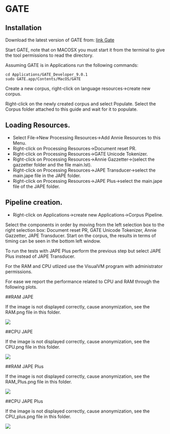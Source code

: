 # GATE

## Installation
 
Download the latest version of GATE from: [link Gate](https://gate.ac.uk/download/)

Start GATE, note that on MACOSX you must start it from the terminal to give the tool permissions to read the directory.

Assuming GATE is in Applications run the following commands:

```
cd Applications/GATE_Developer_9.0.1
sudo GATE.app/Contents/MacOS/GATE
```

Create a new corpus, right-click on language resources->create new corpus.

Right-click on the newly created corpus and select Populate.
Select the Corpus folder attached to this guide and wait for it to populate.

## Loading Resources.
* Select File->New Processing Resources->Add Annie Resources to this Menu.
* Right-click on Processing Resources->Document reset PR.
* Right-click on Processing Resources->GATE Unicode Tokenizer.
* Right-click on Processing Resources->Annie Gazzetter->(select the gazzetter folder and the file main.lst).
* Right-click on Processing Resources->JAPE Transducer->select the main.jape file in the JAPE folder.
* Right-click on Processing Resources->JAPE Plus->select the main.jape file of the JAPE folder.

## Pipeline creation.
* Right-click on Applications->create new Applications->Corpus Pipeline.

Select the components in order by moving from the left selection box to the right selection box: Document reset PR, GATE Unicode Tokenizer, Annie Gazzetter, JAPE Transducer. Start on the corpus, the results in terms of timing can be seen in the bottom left window.

To run the tests with JAPE Plus perform the previous step but select JAPE Plus instead of JAPE Transducer.

For the RAM and CPU utlized use the VisualVM program with administrator permissions.

For ease we report the performance related to CPU and RAM through the following plots.

##RAM JAPE

If the image is not displayed correctly, cause anonymization, see the RAM.png file in this folder.

![](https://github.com/Scafooo/EMNLP2022/blob/main/GATE/RAM.png)

##CPU JAPE

If the image is not displayed correctly, cause anonymization, see the CPU.png file in this folder.

![](https://github.com/Scafooo/EMNLP2022/blob/main/GATE/CPU.png)

##RAM JAPE Plus

If the image is not displayed correctly, cause anonymization, see the RAM_Plus.png file in this folder.

![](https://github.com/Scafooo/EMNLP2022/blob/main/GATE/Ram_Plus.png)

##CPU JAPE Plus

If the image is not displayed correctly, cause anonymization, see the CPU_plus.png file in this folder.

![](https://github.com/Scafooo/EMNLP2022/blob/main/GATE/CPU_Plus.png)
